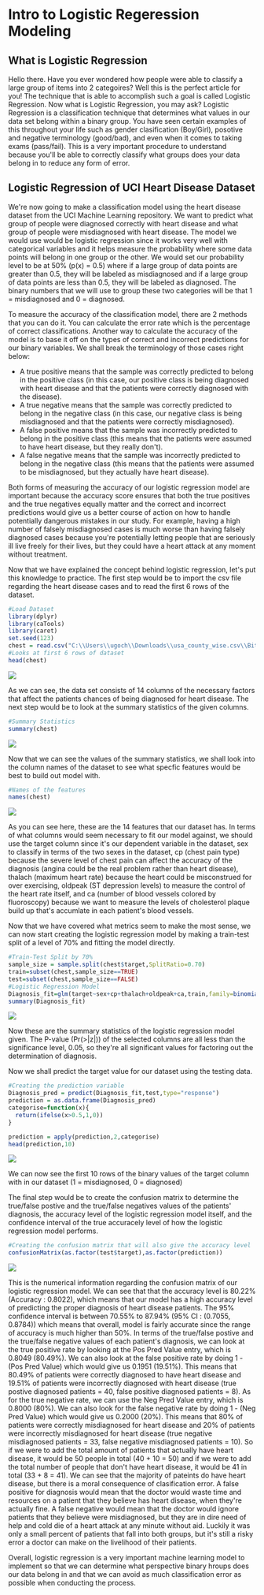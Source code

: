 # Intro to Logistic Regeression Modeling

## What is Logistic Regression

Hello there. Have you ever wondered how people were able to classify a large group of items into 2 categoires? Well this is the perfect article for you! The technique that is able to accomplish such a goal is called Logistic Regression. Now what is Logistic Regression, you may ask? Logistic Regression is a classification technique that determines what values in our data set belong within a binary group. You have seen certain examples of this throughout your life such as gender clasification (Boy/Girl), posotive and negative terminology (good/bad), and even when it comes to taking exams (pass/fail). This is a very important procedure to understand because you'll be able to correctly classify what groups does your data belong in to reduce any form of error.

## Logistic Regression of UCI Heart Disease Dataset

We're now going to make a classification model using the heart disease dataset from the UCI Machine Learning repository. We want to predict what group of people were diagnosed correctly with heart disease and what group of people were misdiagnosed with heart disease. The model we would use would be logistic regression since it works very well with categorical variables and it helps measure the probability where some data points will belong in one group or the other. We would set our probability level to be at 50% (p(x) = 0.5) where if a large group of data points are greater than 0.5, they will be labeled as misdiagnosed and if a large group of data points are less than 0.5, they will be labeled as diagnosed. The binary numbers that we will use to group these two categories will be that 1 = misdiagnosed and 0 = diagnosed. 

To measure the accuracy of the classification model, there are 2 methods that you can do it. You can calculate the error rate which is the percentage of correct classifications. Another way to calculate the accuracy of the model is to base it off on the types of correct and incorrect predictions for our binary variables. We shall break the terminology of those cases right below:

- A true positive means that the sample was correctly predicted to belong in the positive class (in this case, our positive class is being diagnosed with heart disease and that the patients were correctly diagnosed with the disease).
- A true negative means that the sample was correctly predicted to belong in the negative class (in this case, our negative class is being misdiagnosed and that the patients were correctly misdiagnosed).
- A false positive means that the sample was incorrectly predicted to belong in the positive class (this means that the patients were assumed to have heart disease, but they really don't).
- A false negative means that the sample was incorrectly predicted to belong in the negative class (this means that the patients were assumed to be misdiagnosed, but they actually have heart disease).

Both forms of measuring the accuracy of our logistic regression model are important because the accuracy score ensures that both the true positives and the true negatives equally matter and the correct and incorrect predictions would give us a better course of action on how to handle potentially dangerous mistakes in our study. For example, having a high number of falsely misdiagnosed cases is much worse than having falsely diagnosed cases because you're potentially letting people that are seriously ill live freely for their lives, but they could have a heart attack at any moment without treatment.

Now that we have explained the concept behind logistic regression, let's put this knowledge to practice. The first step would be to import the csv file regarding the heart disease cases and to read the first 6 rows of the dataset.

```r
#Load Dataset
library(dplyr)
library(caTools)
library(caret)
set.seed(123)
chest = read.csv("C:\\Users\\ugoch\\Downloads\\usa_county_wise.csv\\Bit Project Supervised Learning\\heart.csv")
#Looks at first 6 rows of dataset
head(chest)
```

![](https://i.paste.pics/5aa972ef76be7d8a186ebd0fc26ed856.png)

As we can see, the data set consists of 14 columns of the necessary factors that affect the patients chances of being diagnosed for heart disease. The next step would be to look at the summary statistics of the given columns.

```r
#Summary Statistics
summary(chest)
```

![](https://i.paste.pics/b299da2b3dd62763ce03138a6b7be6fa.png)

Now that we can see the values of the summary statistics, we shall look into the column names of the dataset to see what specfic features would be best to build out model with.

```r
#Names of the features
names(chest)
```

![](https://i.paste.pics/a2cd4df73adf6445780054f01aca4fde.png)

As you can see here, these are the 14 features that our dataset has. In terms of what columns would seem necessary to fit our model against, we should use the target column since it's our dependent variable in the dataset, sex to classify in terms of the two sexes in the dataset, cp (chest pain type) because the severe level of chest pain can affect the accuracy of the diagnosis (angina could be the real problem rather than heart disease), thalach (maximum heart rate) because the heart could be misconstrued for over exercising, oldpeak (ST depression levels) to measure the control of the heart rate itself, and ca (number of blood vessels colored by fluoroscopy) because we want to measure the levels of cholesterol plaque build up that's accumlate in each patient's blood vessels.

Now that we have covered what metrics seem to make the most sense, we can now start creating the logistic regression model by making a train-test split of a level of 70% and fitting the model directly.

```r
#Train-Test Split by 70%
sample_size = sample.split(chest$target,SplitRatio=0.70)
train=subset(chest,sample_size==TRUE)
test=subset(chest,sample_size==FALSE)
#Logistic Regression Model
Diagnosis_fit=glm(target~sex+cp+thalach+oldpeak+ca,train,family=binomial())
summary(Diagnosis_fit)
```

![](https://i.paste.pics/a8e695c39f63edb05544e7686fc4fac7.png)

Now these are the summary statistics of the logistic regression model given. The P-value (Pr(>|z|)) of the selected columns are all less than the significance level, 0.05, so they're all significant values for factoring out the determination of diagnosis. 

Now we shall predict the target value for our dataset using the testing data.

```r
#Creating the prediction variable
Diagnosis_pred = predict(Diagnosis_fit,test,type="response")
prediction = as.data.frame(Diagnosis_pred)
categorise=function(x){
  return(ifelse(x>0.5,1,0))
}

prediction = apply(prediction,2,categorise)
head(prediction,10)
```

![](https://i.paste.pics/1c6e7ce8081c0e0394b38f5805db6323.png)

We can now see the first 10 rows of the binary values of the target column with in our dataset (1 = misdiagnosed, 0 = diagnosed)

The final step would be to create the confusion matrix to determine the true/false postive and the true/false negatives values of the patients' diagnosis, the accuracy level of the logistic regression model itself, and the confidence interval of the true accuracely level of how the logistic regression model performs.

```r
#Creating the confusion matrix that will also give the accuracy level
confusionMatrix(as.factor(test$target),as.factor(prediction))
```

![](https://i.paste.pics/cd29f1cbf3e96a02d6ddc44e958bae00.png)

This is the numerical information regarding the confusion matrix of our logistic regression model. We can see that that the accuracy level is 80.22% (Accuracy : 0.8022), which means that our model has a high accuracy level of predicting the proper diagnosis of heart disease patients. The 95% confidence interval is between 70.55% to 87.94% (95% CI : (0.7055, 0.8784)) which means that overall, model is fairly accurate since the range of accuracy is much higher than 50%. In terms of the true/false postive and the true/false negative values of each patient's diagnosis, we can look at the true positive rate by looking at the Pos Pred Value entry, which is 0.8049 (80.49%). We can also look at the false positive rate by doing 1 - (Pos Pred Value) which would give us 0.1951 (19.51%). This means that 80.49% of patients were correctly diagnosed to have heart disease and 19.51% of patients were incorrectly diagnosed with heart disease (true postive diagnosed patients = 40, false positive diagnosed patients = 8). As for the true negative rate, we can use the Neg Pred Value entry, which is 0.8000 (80%). We can also look for the false negative rate by doing 1 - (Neg Pred Value) which would give us 0.2000 (20%). This means that 80% of patients were correctly misdiagnosed for heart disease and 20% of patients were incorrectly misdiagnosed for heart disease (true negative misdiagnosed patients = 33, false negative misdiagnosed patients = 10). So if we were to add the total amount of patients that actually have heart disease, it would be 50 people in total (40 + 10 = 50) and if we were to add the total number of people that don't have heart disease, it would be 41 in total (33 + 8 = 41). We can see that the majority of pateints do have heart disease, but there is a moral consequence of clasification error. A false positive for diagnosis would mean that the doctor would waste time and resources on a patient that they believe has heart disease, when they're actually fine. A false negative would mean that the doctor would ignore patients that they believe were misdiagnosed, but they are in dire need of help and cold die of a heart attack at any minute without aid. Luckily it was only a small percent of patients that fall into both groups, but it's still a risky error a doctor can make on the livelihood of their patients.

Overall, logistic regression is a very important machine learning model to implement so that we can determine what perspective binary hroups does our data belong in and that we can avoid as much classification error as possible when conducting the process.
